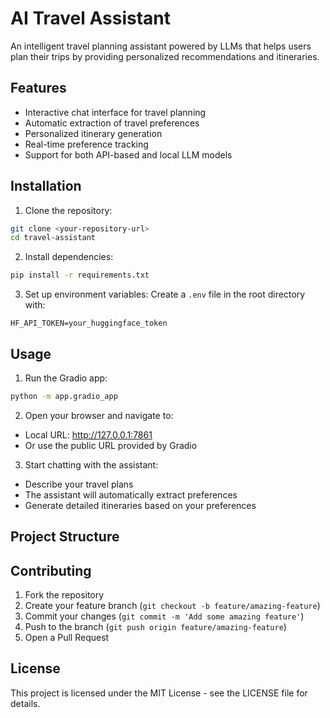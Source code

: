 # AI Travel Assistant

An intelligent travel planning assistant powered by LLMs that helps users plan their trips by providing personalized recommendations and itineraries.

## Features

- Interactive chat interface for travel planning
- Automatic extraction of travel preferences
- Personalized itinerary generation
- Real-time preference tracking
- Support for both API-based and local LLM models

## Installation

1. Clone the repository:
```bash
git clone <your-repository-url>
cd travel-assistant
```

2. Install dependencies:
```bash
pip install -r requirements.txt
```

3. Set up environment variables:
Create a `.env` file in the root directory with:
```env
HF_API_TOKEN=your_huggingface_token
```

## Usage

1. Run the Gradio app:
```bash
python -m app.gradio_app
```

2. Open your browser and navigate to:
- Local URL: http://127.0.0.1:7861
- Or use the public URL provided by Gradio

3. Start chatting with the assistant:
- Describe your travel plans
- The assistant will automatically extract preferences
- Generate detailed itineraries based on your preferences

## Project Structure 

## Contributing

1. Fork the repository
2. Create your feature branch (`git checkout -b feature/amazing-feature`)
3. Commit your changes (`git commit -m 'Add some amazing feature'`)
4. Push to the branch (`git push origin feature/amazing-feature`)
5. Open a Pull Request

## License

This project is licensed under the MIT License - see the LICENSE file for details. 